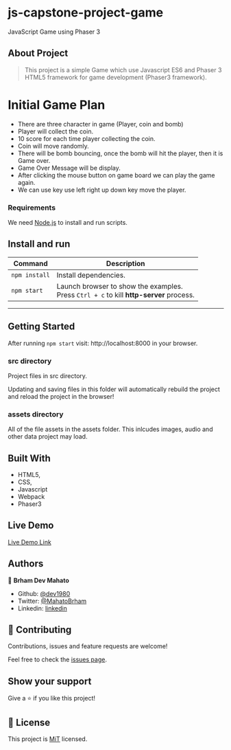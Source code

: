 # js-capstone-project-game

JavaScript Game using Phaser 3

## About Project

>This project is a simple Game which use Javascript ES6 and Phaser 3 HTML5 framework for game development (Phaser3 framework). 

# Initial Game Plan
- There are three character in game (Player, coin and bomb)
- Player will collect the coin.
- 10 score for each time player collecting the coin.
- Coin will move randomly.
- There will be bomb bouncing, once the bomb will hit the player, then it is Game over.
- Game Over Message will be display.
- After clicking the mouse button on game board we can play the game again.
- We can use key use left right up down key move the player.

### Requirements

We need [Node.js](https://nodejs.org) to install and run scripts.

## Install and run
| Command | Description |
|---------|-------------|
| `npm install` | Install dependencies.|
| `npm start` | Launch browser to show the examples. <br> Press `Ctrl + c` to kill **http-server** process. |

---

## Getting Started

After running `npm start` visit: http://localhost:8000 in your browser. 

### src directory

Project files in src directory. 

Updating and saving files in this folder will automatically rebuild the project and reload the project in the browser!

### assets directory

All of the file assets in the assets folder. This inlcudes images, audio and other data project may load. 

## Built With

-   HTML5,
-   CSS,
-   Javascript
-   Webpack
-   Phaser3

## Live Demo

[Live Demo Link](https://goofy-neumann-7345a8.netlify.com)

## Authors

👤 **Brham Dev Mahato**

-   Github: [@dev1980](https://github.com/dev1980)
-   Twitter: [@MahatoBrham](https://twitter.com/MahatoBrham)
-   Linkedin: [linkedin](https://www.linkedin.com/in/dev1980/)
## 🤝 Contributing

Contributions, issues and feature requests are welcome!

Feel free to check the [issues page](https://github.com/dev1980/js-capstone-project-game/issues).

## Show your support

Give a ⭐️ if you like this project!

## 📝 License

This project is [MiT](https://opensource.org/licenses/MIT) licensed.

